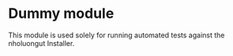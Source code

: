 # Dummy module

This module is used solely for running automated tests against the nholuongut Installer. 